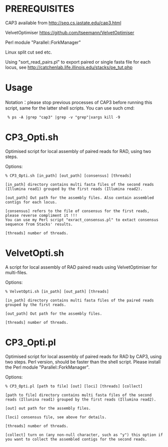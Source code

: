 PREREQUISITES
=
CAP3 available from http://seq.cs.iastate.edu/cap3.html

VelvetOptimiser https://github.com/tseemann/VelvetOptimiser

Perl module "Parallel::ForkManager"

Linux split cut sed etc.

Using "sort_read_pairs.pl" to export paired or single fasta file for each locus, see http://catchenlab.life.illinois.edu/stacks/pe_tut.php

Usage
=
 

Notation：please stop previous processes of CAP3 before running this script, same for the latter shell scripts. You can use such cmd:

	 % ps -A |grep "cap3" |grep -v "grep"|xargs kill -9


CP3_Opti.sh
=
Optimised script for local assembly of paired reads for RAD, using two steps.
	
Options:
	
	% CP3_Opti.sh [in_path] [out_path] [consensus] [threads]
	
	[in_path] directory contains multi fasta files of the second reads (Illumina read1) grouped by the first reads (Illumina read2).
	
	[out_path] Out path for the assembly files. Also contain assembled contigs for each locus.

	[consensus] refers to the file of consensus for the first reads, please reverse compliment it !!!
	You can use my Perl script "exract_consensus.pl" to extact consensus sequence from Stacks' results.
	
	[threads] number of threads.
	
VelvetOpti.sh
=	
A script for local assembly of RAD paired reads using VelvetOptimiser for multi-files.
	
Options:
	
	% VelvetOpti.sh [in_path] [out_path] [threads]
	
	[in_path] directory contains multi fasta files of the paired reads grouped by the first reads.
	
	[out_path] Out path for the assembly files.
	
	[threads] number of threads.

CP3_Opti.pl
=	
Optimised script for local assembly of paired reads for RAD by CAP3, using two steps. Perl version, should be faster than the shell script. Please install the Perl module "Parallel::ForkManager".

Options:
	
	% CP3_Opti.pl [path to file] [out] [loci] [threads] [collect]
	
	[path to file] directory contains multi fasta files of the second reads (Illunina read1) grouped by the first reads (Illumina read2).
	
	[out] out path for the assembly files.
	
	[loci] consensus file, see above for details.
	
	[threads] number of threads.
	
	[collect] turn on (any non-null character, such as "y") this option if you want to collect the assembled contigs for the second reads.

